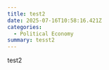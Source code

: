 ```yaml
---
title: test2
date: 2025-07-16T10:58:16.421Z
categories:
  - Political Economy
summary: tesst2
---
```

t﻿est2